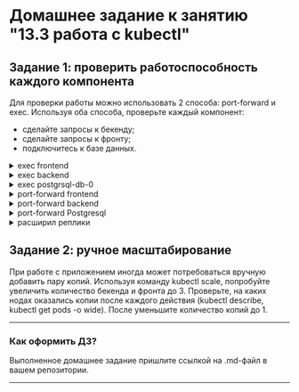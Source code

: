 # Домашнее задание к занятию "13.3 работа с kubectl"
## Задание 1: проверить работоспособность каждого компонента
Для проверки работы можно использовать 2 способа: port-forward и exec. Используя оба способа, проверьте каждый компонент:
* сделайте запросы к бекенду;
* сделайте запросы к фронту;
* подключитесь к базе данных.


<details><summary>exec frontend</summary>

```
  
p@p:~/13-kubernetes-config/task2$ kubectl exec -it -n prod frontend-dep-54559d5787-lgh5s  -- bash
root@frontend-dep-54559d5787-lgh5s:/app# curl http://localhost
<!DOCTYPE html>
<html lang="ru">
<head>
    <title>Список</title>
    <meta charset="UTF-8">
    <meta name="viewport" content="width=device-width, initial-scale=1.0">
    <link href="/build/main.css" rel="stylesheet">
</head>
<body>
    <main class="b-page">
        <h1 class="b-page__title">Список</h1>
        <div class="b-page__content b-items js-list"></div>
    </main>
    <script src="/build/main.js"></script>
</body>
</html>root@frontend-dep-54559d5787-lgh5s:/app# exit
exit


```

</details>





<details><summary>exec backend</summary>

```
В первом теменале curl http://localhost:9090
В втором получен ответ и перенаправвление  порта 9090 на 9000

p@p:~/13-kubernetes-config/task2$ kubectl port-forward -n prod replicaset.apps/backend-frontend-dep-75dcc494f5 9090:9000 &
[4] 86837
p@p:~/13-kubernetes-config/task2$ Forwarding from 127.0.0.1:9090 -> 9000
Forwarding from [::1]:9090 -> 9000
Handling connection for 9090
E1120 21:22:27.719991   86837 portforward.go:406] an error occurred forwarding 9090 -> 9000: error forwarding port 9000 to pod 25900667f2183729440729f08f6f054cbe09f5cf19644921fd1654c6b9c90232, uid : exit status 1: 2022/11/20 18:22:27 socat[79243] E connect(5, AF=2 127.0.0.1:9000, 16): Connection refused
E1120 21:22:27.720299   86837 portforward.go:234] lost connection to pod
^C
[4]+  Завершён        kubectl port-forward -n prod replicaset.apps/backend-frontend-dep-75dcc494f5 9090:9000
![image](screen/13.3___1.png)

```

</details>




<details><summary>exec postgrsql-db-0</summary>

```
 
p@p:~/13-kubernetes-config/task2$ kubectl exec -it -n prod postgresql-db-0 -- psql -U postgres
psql (15.1 (Debian 15.1-1.pgdg110+1))
Type "help" for help.

postgres=#


```

</details>




<details><summary>port-forward frontend</summary>

```
c терменала два  делаю curl 127.0.0.1:9093

@p:~/13-kubernetes-config/task2$ kubectl port-forward -n prod pod/frontend-dep-54559d5787-lgh5s 9093:9004 &
[6] 163252
p@p:~/13-kubernetes-config/task2$ Forwarding from 127.0.0.1:9093 -> 9004
Forwarding from [::1]:9093 -> 9004
Handling connection for 9093
E1120 22:22:19.158958  163252 portforward.go:406] an error occurred forwarding 9093 -> 9004: error forwarding port 9004 to pod 53fa34d3290997e3f843620c5f2e7a00ad09981135b906d5737e5df852f16da8, uid : exit status 1: 2022/11/20 19:22:19 socat[153048] E connect(5, AF=2 127.0.0.1:9004, 16): Connection refused
E1120 22:22:19.159278  163252 portforward.go:234] lost connection to pod




```

</details>




<details><summary>port-forward backend</summary>

```
c терменала два  делаю curl 127.0.0.1:9096

p@p:~/13-kubernetes-config/task2$ kubectl port-forward -n prod pod/backend-frontend-dep-75dcc494f5-ctfzn 9096:9006
Error from server (NotFound): pods "backend-frontend-dep-75dcc494f5-ctfzn" not found
p@p:~/13-kubernetes-config/task2$ kubectl port-forward -n prod replicaset.apps/backend-dep-668dbd676  9096:9006
Forwarding from 127.0.0.1:9096 -> 9006
Forwarding from [::1]:9096 -> 9006
Handling connection for 9096
E1120 22:28:57.558633  171644 portforward.go:406] an error occurred forwarding 9096 -> 9006: error forwarding port 9006 to pod a54aeba4d358ccb58e70a891c7c00a141841af01a2580addcf1a5f4a29b5f74a, uid : exit status 1: 2022/11/20 19:28:57 socat[161103] E connect(5, AF=2 127.0.0.1:9006, 16): Connection refused
E1120 22:28:57.558916  171644 portforward.go:234] lost connection to pod
p@p:~/13-kubernetes-config/task2$ 



```

</details>




<details><summary>port-forward Postgresql</summary>

```
c терменала два  делаю curl 127.0.0.1:8090

p@p:~/13-kubernetes-config/task2$ sudo psql -U postgres -h localhost -p 8090
Handling connection for 8090
E1120 21:30:13.376043   77993 portforward.go:406] an error occurred forwarding 8090 -> 81: error forwarding port 81 to pod 53fa34d3290997e3f843620c5f2e7a00ad09981135b906d5737e5df852f16da8, uid : exit status 1: 2022/11/20 18:30:13 socat[88984] E connect(5, AF=2 127.0.0.1:81, 16): Connection refused
E1120 21:30:13.376255   77993 portforward.go:234] lost connection to pod
psql: error: server closed the connection unexpectedly
	This probably means the server terminated abnormally
	before or while processing the request.



```

</details>


<details><summary>расширил реплики</summary>

```

@p:~/13-kubernetes-config/task2$ kubectl edit -n prod deploy backend-dep
deployment.apps/backend-dep edited
[1]-  Завершён        kubectl port-forward -n prod replicaset.apps/frontend-dep-54559d5787 8090:81
p@p:~/13-kubernetes-config/task2$ kubectl get  deploy -n prod
NAME                   READY   UP-TO-DATE   AVAILABLE   AGE
backend-dep            3/3     3            3           145m
frontend-dep           1/1     1            1           144m
p@p:~/13-kubernetes-config/task2$ kubectl delete backend-frontend-dep  -n prod
error: the server doesn't have a resource type "backend-frontend-dep"
p@p:~/13-kubernetes-config/task2$ kubectl delete deployment.apps/backend-frontend-dep  -n prod
deployment.apps "backend-frontend-dep" deleted
p@p:~/13-kubernetes-config/task2$ kubectl get  deploy -n prod
NAME           READY   UP-TO-DATE   AVAILABLE   AGE
backend-dep    3/3     3            3           147m
frontend-dep   1/1     1            1           146m
p@p:~/13-kubernetes-config/task2$ kubectl edit -n prod deploy frontend-dep 
deployment.apps/frontend-dep edited
p@p:~/13-kubernetes-config/task2$ kubectl get  deploy -n prod
NAME           READY   UP-TO-DATE   AVAILABLE   AGE
backend-dep    3/3     3            3           148m
frontend-dep   2/2     2            2           147m
p@p:~/13-kubernetes-config/task2$ kubectl get pods -n prod -o wide
NAME                                  READY   STATUS    RESTARTS      AGE     IP            NODE       NOMINATED NODE   READINESS GATES
backend-dep-668dbd676-b9k2j           1/1     Running   0             3m20s   172.17.0.3    minikube   <none>           <none>
backend-dep-668dbd676-bd98r           1/1     Running   0             3m20s   172.17.0.13   minikube   <none>           <none>
backend-dep-668dbd676-zgjv7           1/1     Running   0             22m     172.17.0.12   minikube   <none>           <none>
db-0                                  1/1     Running   1 (73m ago)   4h52m   172.17.0.2    minikube   <none>           <none>
frontend-dep-54559d5787-kf7mp         1/1     Running   0             23s     172.17.0.6    minikube   <none>           <none>
frontend-dep-54559d5787-lgh5s         1/1     Running   0             56m     172.17.0.11   minikube   <none>           <none>
nfs-server-nfs-server-provisioner-0   1/1     Running   0             58m     172.17.0.10   minikube   <none>           <none>
postgresql-db-0                       1/1     Running   0             148m    172.17.0.4    minikube   <none>           <none>

```

</details>


## Задание 2: ручное масштабирование

При работе с приложением иногда может потребоваться вручную добавить пару копий. Используя команду kubectl scale, попробуйте увеличить количество бекенда и фронта до 3. Проверьте, на каких нодах оказались копии после каждого действия (kubectl describe, kubectl get pods -o wide). После уменьшите количество копий до 1.

---

### Как оформить ДЗ?

Выполненное домашнее задание пришлите ссылкой на .md-файл в вашем репозитории.

---
